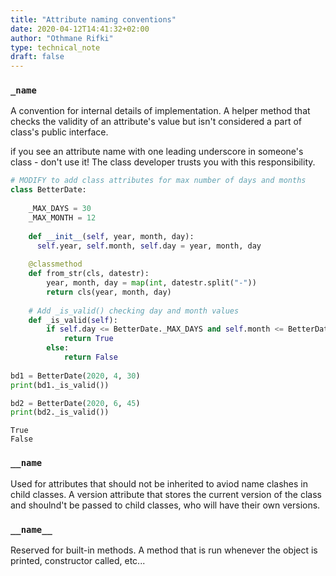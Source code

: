 ```yaml
---
title: "Attribute naming conventions"
date: 2020-04-12T14:41:32+02:00
author: "Othmane Rifki"
type: technical_note
draft: false
---
```

### `_name`
A convention for internal details of implementation.
A helper method that checks the validity of an attribute's value but isn't considered a part of class's public interface.

 if you see an attribute name with one leading underscore in someone's class - don't use it! The class developer trusts you with this responsibility.


```python
# MODIFY to add class attributes for max number of days and months
class BetterDate:
  
    _MAX_DAYS = 30
    _MAX_MONTH = 12
    
    def __init__(self, year, month, day):
      self.year, self.month, self.day = year, month, day
      
    @classmethod
    def from_str(cls, datestr):
        year, month, day = map(int, datestr.split("-"))
        return cls(year, month, day)
    
    # Add _is_valid() checking day and month values
    def _is_valid(self):
        if self.day <= BetterDate._MAX_DAYS and self.month <= BetterDate._MAX_MONTH:
            return True
        else:
            return False
         
bd1 = BetterDate(2020, 4, 30)
print(bd1._is_valid())

bd2 = BetterDate(2020, 6, 45)
print(bd2._is_valid())
```

    True
    False


### `__name`
Used for attributes that should not be inherited to aviod name clashes in child classes.
A version attribute that stores the current version of the class and shoulnd't be passed to child classes, who will have their own versions.

### `__name__`
Reserved for built-in methods. A method that is run whenever the object is printed, constructor called, etc...


```python

```
